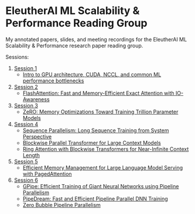 # EleutherAI ML Scalability & Performance Reading Group

My annotated papers, slides, and meeting recordings for the EleutherAI ML Scalability & Performance research paper reading group.

Sessions:

1. [Session 1](./session_1/)
    - [Intro to GPU architecture, CUDA, NCCL, and common ML performance bottlenecks](https://www.youtube.com/watch?v=Cp7g1Ll4v0M)
2. [Session 2](./session_2/)
    - [FlashAttention: Fast and Memory-Efficient Exact Attention with IO-Awareness](./session_2/flash_attention_[annotated].pdf)
3. [Session 3](./session_3/)
    - [ZeRO: Memory Optimizations Toward Training Trillion Parameter Models](https://arxiv.org/abs/1910.02054)
4. [Session 4](./session_4)
    - [Sequence Parallelism: Long Sequence Training from System Perspective](./session_4/sequence_parallelism_[annotated].pdf)
    - [Blockwise Parallel Transformer for Large Context Models](./session_4/blockwise_transformers_[annotated].pdf)
    - [Ring Attention with Blockwise Transformers for Near-Infinite Context Length](./session_4/ring_attention_[annotated].pdf)
5. [Session 5](./session_5/)
    - [Efficient Memory Management for Large Language Model Serving with PagedAttention](https://arxiv.org/abs/2309.06180)
6. [Session 6](./session_6)
    - [GPipe: Efficient Training of Giant Neural Networks using Pipeline Parallelism](./session_6/gpipe_[annotated].pdf)
    - [PipeDream: Fast and Efficient Pipeline Parallel DNN Training](./session_6/pipe_dream_[annotated].pdf)
    - [Zero Bubble Pipeline Parallelism](./session_6/zero_bubble_pipeline_parallelism_[annotated].pdf)